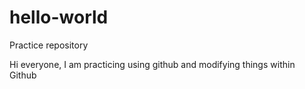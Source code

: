 # hello-world
Practice repository

Hi everyone, I am practicing using github and modifying things within
Github

